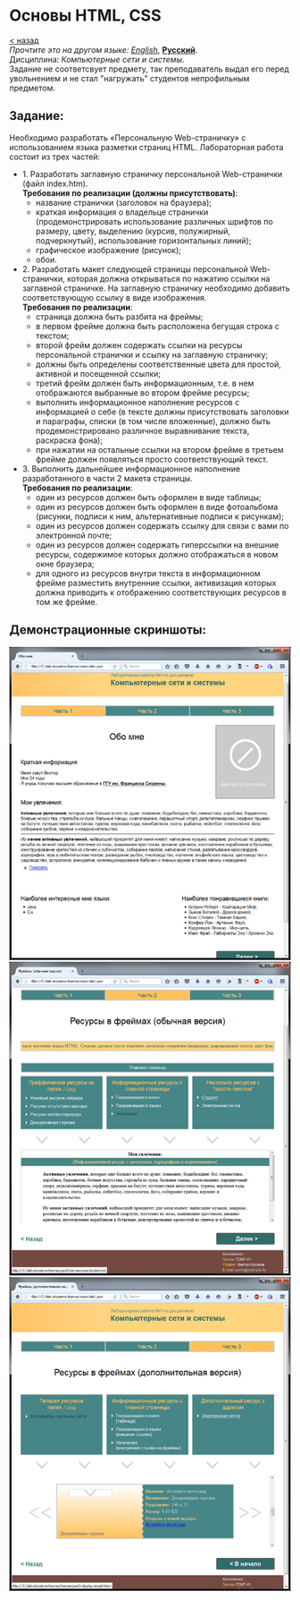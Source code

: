 # Основы HTML, CSS
[&lt; назад](../)  
*Прочтите это на другом языке:* *[English](README.en.md)*, **[Русский](README.md)**.  
Дисциплина: *Компьютерные сети и системы*.  
Задание не соответсвует предмету, так преподаватель выдал его перед увольнением и не стал "нагружать" студентов непрофильным предметом.

## Задание:
Необходимо разработать «Персональную Web-страничку» с использованием языка разметки страниц HTML. Лабораторная работа состоит из трех частей:
* 1. Разработать заглавную страничку персональной Web-странички (файл index.htm).  
  **Требования по реализации (должны присутствовать)**:
  * название странички (заголовок на браузера);
  * краткая информация о владельце странички (продемонстрировать использование различных шрифтов по размеру, цвету, выделению (курсив, полужирный, подчеркнутый), использование горизонтальных линий);
  * графическое изображение (рисунок);
  * обои.
* 2. Разработать макет следующей страницы персональной Web-странички, которая должна открываться по нажатию ссылки на заглавной страничке. На заглавную страничку необходимо добавить соответствующую ссылку в виде изображения.  
  **Требования по реализации**:
  * страница должна быть разбита на фреймы;
  * в первом фрейме должна быть расположена бегущая строка с текстом;
  * второй фрейм должен содержать ссылки на ресурсы персональной странички и ссылку на заглавную страничку;
  * должны быть определены соответственные цвета для простой, активной и посещенной ссылки;
  * третий фрейм должен быть информационным, т.е. в нем отображаются выбранные во втором фрейме ресурсы;
  * выполнить информационное наполнение ресурсов с информацией о себе (в тексте должны присутствовать заголовки и параграфы, списки (в том числе вложенные), должно быть продемонстрировано различное выравнивание текста, раскраска фона);
  * при нажатии на остальные ссылки на втором фрейме в третьем фрейме должен появляться просто соответствующий текст.
* 3. Выполнить дальнейшее информационное наполнение разработанного в части 2 макета страницы.  
  **Требования по реализации**:
  * один из ресурсов должен быть оформлен в виде таблицы;
  * один из ресурсов должен быть оформлен в виде фотоальбома (рисунки, подписи к ним, альтернативные подписи к рисункам);
  * один из ресурсов должен содержать ссылку для связи с вами по электронной почте;
  * один из ресурсов должен содержать гиперссылки на внешние ресурсы, содержимое которых должно отображаться в новом окне браузера;
  * для одного из ресурсов внутри текста в информационном фрейме разместить внутренние ссылки, активизация которых должна приводить к отображению соответствующих ресурсов в том же фрейме.

## Демонстрационные скриншоты:

![Задание - Часть 1](screenshots/part1.png)
![Задание - Часть 2](screenshots/part2.png)
![Задание - Часть 3](screenshots/part3.png)

